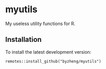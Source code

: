 # myutils

My useless utility functions for R.


## Installation
To install the latest development version: 

```{r}
remotes::install_github("byzheng/myutils")
```
